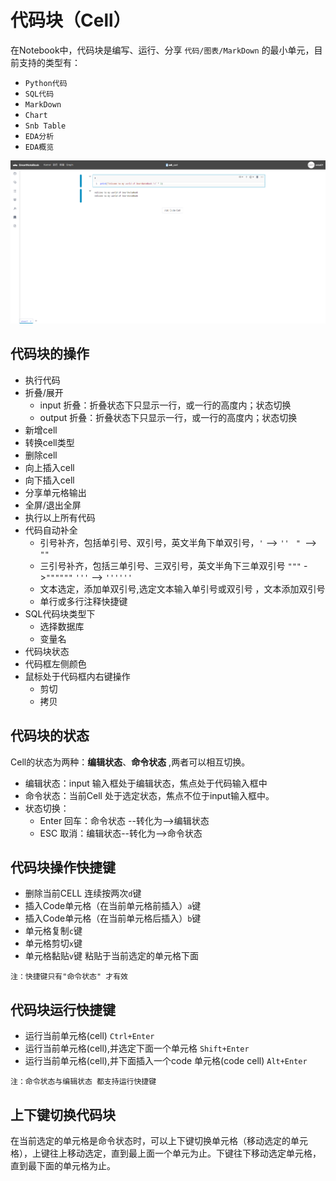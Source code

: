 # 代码块（Cell）

在Notebook中，代码块是编写、运行、分享 `代码/图表/MarkDown` 的最小单元，目前支持的类型有：

* `Python代码`
* `SQL代码`
* `MarkDown`
* `Chart`
* `Snb Table`
* `EDA分析`
* `EDA概览`

![](/assets/cellfirst.png)

## 代码块的操作

* 执行代码
* 折叠/展开
    * input 折叠：折叠状态下只显示一行，或一行的高度内；状态切换
    * output 折叠：折叠状态下只显示一行，或一行的高度内；状态切换
* 新增cell
* 转换cell类型
* 删除cell
* 向上插入cell
* 向下插入cell
* 分享单元格输出
* 全屏/退出全屏
* 执行以上所有代码
* 代码自动补全
    * 引号补齐，包括单引号、双引号，英文半角下单双引号，`'`  --> `'' `    `" `--> `"" `
    * 三引号补齐，包括三单引号、三双引号，英文半角下三单双引号 `"""` ->`""""""`   `'''`  --> `''''''`
    * 文本选定，添加单双引号,选定文本输入单引号或双引号 ，文本添加双引号
    * 单行或多行注释快捷键
* SQL代码块类型下
    + 选择数据库
    + 变量名
* 代码块状态
* 代码框左侧颜色
* 鼠标处于代码框内右键操作
    + 剪切
    + 拷贝

## 代码块的状态

Cell的状态为两种：**编辑状态**、**命令状态** ,两者可以相互切换。
* 编辑状态：input 输入框处于编辑状态，焦点处于代码输入框中
* 命令状态：当前Cell 处于选定状态，焦点不位于input输入框中。
* 状态切换：
    * Enter 回车：命令状态 --转化为-->编辑状态
    * ESC   取消：编辑状态--转化为-->命令状态

## 代码块操作快捷键
* 删除当前CELL   连续按两次`d`键
* 插入Code单元格（在当前单元格前插入）`a`键
* 插入Code单元格（在当前单元格后插入）`b`键
* 单元格复制`c`键
* 单元格剪切`x`键
* 单元格黏贴`v`键   粘贴于当前选定的单元格下面

`注：快捷键只有"命令状态" 才有效`

## 代码块运行快捷键
* 运行当前单元格(cell) `Ctrl+Enter`
* 运行当前单元格(cell),并选定下面一个单元格  `Shift+Enter`
* 运行当前单元格(cell),并下面插入一个code 单元格(code cell)  `Alt+Enter`

`注：命令状态与编辑状态 都支持运行快捷键`

## 上下键切换代码块
在当前选定的单元格是命令状态时，可以上下键切换单元格（移动选定的单元格），上键往上移动选定，直到最上面一个单元为止。下键往下移动选定单元格，直到最下面的单元格为止。




















